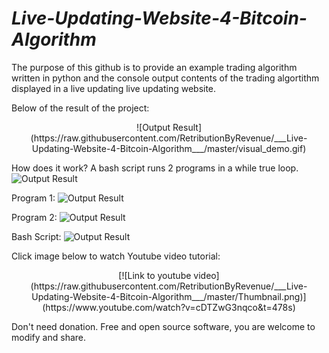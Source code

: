 # ___Live-Updating-Website-4-Bitcoin-Algorithm___

The purpose of this github is to provide an example trading algorithm written in python and the console output contents of the trading algortithm displayed in a live updating live updating website.

Below of the result of the project:
<center>
![Output Result](https://raw.githubusercontent.com/RetributionByRevenue/___Live-Updating-Website-4-Bitcoin-Algorithm___/master/visual_demo.gif)
</center>

How does it work?
A bash script runs 2 programs in a while true loop.
![Output Result](https://raw.githubusercontent.com/RetributionByRevenue/___Live-Updating-Website-4-Bitcoin-Algorithm___/master/small_0.png)

Program 1: 
![Output Result](https://raw.githubusercontent.com/RetributionByRevenue/___Live-Updating-Website-4-Bitcoin-Algorithm___/master/small_1.png)

Program 2: 
![Output Result](https://raw.githubusercontent.com/RetributionByRevenue/___Live-Updating-Website-4-Bitcoin-Algorithm___/master/small_2.png)

Bash Script:
![Output Result](https://raw.githubusercontent.com/RetributionByRevenue/___Live-Updating-Website-4-Bitcoin-Algorithm___/master/small_3.png)

Click image below to watch Youtube video tutorial:
<p align="center">
[![Link to youtube video](https://raw.githubusercontent.com/RetributionByRevenue/___Live-Updating-Website-4-Bitcoin-Algorithm___/master/Thumbnail.png)](https://www.youtube.com/watch?v=cDTZwG3nqco&t=478s)
</p>

Don't need donation. Free and open source software, you are welcome to modify and share. 
